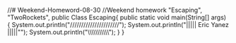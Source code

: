 //# Weekend-Homeword-08-30
//Weekend homework "Escaping", "TwoRockets",
public Class Escaping{
public static void main(String[] args) {
System.out.println("//////////////////////");
System.out.println("||||| Eric Yanez |||||"");
System.out.println("\\\\\\\\\\\\\\\\\\\\\\");
}
}
